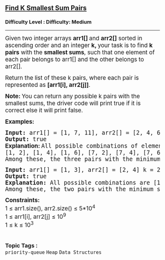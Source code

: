 <h2><a href="https://www.geeksforgeeks.org/problems/find-k-smallest-sum-pairs/1?_gl=1*zzjkio*_up*MQ..*_gs*MQ..&gclid=Cj0KCQjwyvfDBhDYARIsAItzbZEUVqAjcnvymEvoGVKyy-AzxWQHIm3YSU8o4k6HrQB4mABTk2El1-kaAsSOEALw_wcB&gbraid=0AAAAAC9yBkDG2XR0ViHst6xOZZ5uidrTw">Find K Smallest Sum Pairs</a></h2><h3>Difficulty Level : Difficulty: Medium</h3><hr><div class="problems_problem_content__Xm_eO"><p><span style="font-size: 14pt;">Given two integer arrays&nbsp;<strong>arr1[]&nbsp;</strong>and&nbsp;<strong>arr2[]</strong> sorted in ascending order and an integer&nbsp;<strong>k, </strong><span style="font-family: -apple-system, BlinkMacSystemFont, 'Segoe UI', Roboto, Oxygen, Ubuntu, Cantarell, 'Open Sans', 'Helvetica Neue', sans-serif;">your task is to find </span><strong style="font-family: -apple-system, BlinkMacSystemFont, 'Segoe UI', Roboto, Oxygen, Ubuntu, Cantarell, 'Open Sans', 'Helvetica Neue', sans-serif;" data-start="331" data-end="342">k pairs</strong><span style="font-family: -apple-system, BlinkMacSystemFont, 'Segoe UI', Roboto, Oxygen, Ubuntu, Cantarell, 'Open Sans', 'Helvetica Neue', sans-serif;"> with the </span><strong style="font-family: -apple-system, BlinkMacSystemFont, 'Segoe UI', Roboto, Oxygen, Ubuntu, Cantarell, 'Open Sans', 'Helvetica Neue', sans-serif;" data-start="352" data-end="369">smallest sums</strong><span style="font-family: -apple-system, BlinkMacSystemFont, 'Segoe UI', Roboto, Oxygen, Ubuntu, Cantarell, 'Open Sans', 'Helvetica Neue', sans-serif;">, such that one element of each pair belongs to arr1[] </span><span style="font-family: -apple-system, BlinkMacSystemFont, 'Segoe UI', Roboto, Oxygen, Ubuntu, Cantarell, 'Open Sans', 'Helvetica Neue', sans-serif;">and the other belongs to arr2[]</span><span style="font-family: -apple-system, BlinkMacSystemFont, 'Segoe UI', Roboto, Oxygen, Ubuntu, Cantarell, 'Open Sans', 'Helvetica Neue', sans-serif;">.</span></span></p>
<p><span style="font-size: 14pt;">Return the list of these k pairs, where each pair is represented as <strong>[arr1[i], arr2[j]]</strong>.</span></p>
<p><strong><span style="font-size: 14pt;">Note:&nbsp;</span></strong><span style="font-size: 14pt;">You can return any possible k pairs with the smallest sums, the driver code will print true if it is correct else it will print false.</span></p>
<p><span style="font-size: 14pt;"><strong>Examples:</strong></span></p>
<pre><span style="font-size: 14pt;"><strong>Input: </strong>arr1[] = [1, 7, 11], arr2[] = [2, 4, 6], k = 3<br><strong>Output: </strong>true<br><strong style="font-family: -apple-system, BlinkMacSystemFont, 'Segoe UI', Roboto, Oxygen, Ubuntu, Cantarell, 'Open Sans', 'Helvetica Neue', sans-serif;">Explanation: </strong>All possible combinations of elements from the two arrays are:</span><br><span style="font-size: 14pt;">[1, 2], [1, 4], [1, 6], [7, 2], [7, 4], [7, 6], [11, 2], [11, 4], [11, 6]. </span><br><span style="font-size: 14pt;">Among these, the three pairs with the minimum sums are [1, 2], [1, 4], [1, 6].</span></pre>
<pre><span style="font-size: 14pt;"><strong>Input: </strong>arr1[] = [1, 3], arr2[] = [2, 4] k = 2<br><strong>Output: </strong>true<strong>
Explanation: </strong>All possible combinations are [1, 2], [1, 4], [3, 2], [3, 4]. </span><br><span style="font-size: 14pt;">Among these, the two pairs with the minimum sums are [1, 2], [3, 2].</span></pre>
<p><span style="font-size: 14pt;"><strong>Constraints:<br></strong>1 ≤ arr1.size(), arr2.size() ≤ 5*10<sup>4</sup><br>1 ≤ arr1[i], arr2[j] ≤ 10<sup>9</sup><br>1 ≤ k ≤ 10<sup>3</sup></span></p></div><br><p><span style=font-size:18px><strong>Topic Tags : </strong><br><code>priority-queue</code>&nbsp;<code>Heap</code>&nbsp;<code>Data Structures</code>&nbsp;